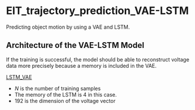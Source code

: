 # EIT_trajectory_prediction_VAE-LSTM
Predicting object motion by using a VAE and LSTM.

## Architecture of the VAE-LSTM Model

If the training is successful, the model should be able to reconstruct voltage data more precisely because a memory is included in the VAE.

[LSTM_VAE](images/VAE_LSTM.png)

- $N$ is the number of training samples
- The memory of the LSTM is $4$ in this case.
- $192$ is the dimension of the voltage vector